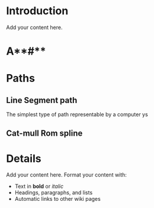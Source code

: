 # Introduction #

Add your content here.

# A**#**

# Paths #

## Line Segment path ##
The simplest type of path representable by a computer ys

## Cat-mull Rom spline ##


# Details #

Add your content here.  Format your content with:
  * Text in **bold** or _italic_
  * Headings, paragraphs, and lists
  * Automatic links to other wiki pages